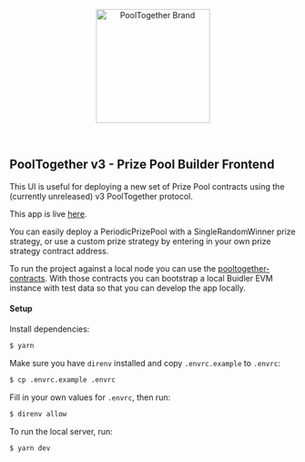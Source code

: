 <p align="center">
  <a href="https://github.com/pooltogether/pooltogether--brand-assets">
    <img src="https://github.com/pooltogether/pooltogether--brand-assets/blob/977e03604c49c63314450b5d432fe57d34747c66/logo/pooltogether-logo--purple-gradient.png?raw=true" alt="PoolTogether Brand" style="max-width:100%;" width="200">
  </a>
</p>

<br />

## PoolTogether v3 - Prize Pool Builder Frontend

This UI is useful for deploying a new set of Prize Pool contracts using the (currently unreleased) v3 PoolTogether protocol.

This app is live [here](https://builder.pooltogether.com).

You can easily deploy a PeriodicPrizePool with a SingleRandomWinner prize strategy, or use a custom prize strategy by entering in your own prize strategy contract address.

To run the project against a local node you can use the [pooltogether-contracts](https://github.com/pooltogether/pooltogether-contracts/tree/version-3). With those contracts you can bootstrap a local Buidler EVM instance with test data so that you can develop the app locally.

#### Setup

Install dependencies:

```bash
$ yarn
```

Make sure you have `direnv` installed and copy `.envrc.example` to `.envrc`:

```bash
$ cp .envrc.example .envrc
```

Fill in your own values for `.envrc`, then run:

```bash
$ direnv allow
```

To run the local server, run:

```
$ yarn dev
```
